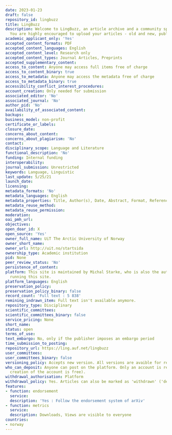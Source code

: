 ```yaml
---
date: 2023-01-23
draft: false
repository_id: lingbuzz
title: LingBuzz
description: Welcome to LingBuzz, an article archive and a community space for Linguistics.
  You are highly encouraged to upload your articles - old and new, published or not.
academic_applicant_only: 'Yes'
accepted_content_formats: PDF
accepted_content_languages: English
accepted_content_level: Research only
accepted_content_types: Journal Articles, Preprints
accepted_supplementary_content:
access_to_content: Anyone may access full items free of charge
access_to_content_binary: true
access_to_metadata: Anyone may access the metadata free of charge
access_to_metadata_binary: true
accessibility_conflict_interest_procedures:
account_creation: Only needed for submission
associated_editor: 'No'
associated_journal: 'No'
author_pid: 'No'
availability_of_associated_content:
backups:
business_model: non-profit
certificate_or_labels:
closure_date:
concerns_about_content:
concerns_about_plagiarism: 'No'
contact:
disciplinary_scope: Language and Literature
functional_description: 'No'
funding: Internal funding
interoperability:
journal_submission: Unrestricted
keywords: Language, Linguistic
last_update: 5/25/21
launch_date:
licensing:
metadata_formats: 'No'
metadata_languages: English
metadata_properties: Title, Author(s), Date, Abstract, Format, Reference, keywords
metadata_reuse_method:
metadata_reuse_permission:
moderation:
oai_pmh_url:
objectives:
open_doar_id: X
open_source: 'Yes'
owner_full_name: UiT The Arctic University of Norway
owner_short_name:
owner_url: http://uit.no/startsida
ownership_type: Academic institution
pid: None
peer_review_status: 'No'
persistence_of_content:
platform: This site is maintained by Michal Starke, who is also the author the software
  running this site.
platform_languages: English
preservation_policy:
preservation_policy_binary: false
record_count: 'Full text : 5 838'
remining_indrawn_item: Full text isn't available anymore.
repository_type: Disciplinary
scientific_committees:
scientific_committees_binary: false
service_pricing: None
short_name:
status: open
terms_of_use:
text_embargo: No, only if the publisher imposes an embargo period
time_submission_to_posting:
repository_url: https://ling.auf.net/lingbuzz
user_committees:
user_committees_binary: false
versioning_policy: Accepts new version. All versions are avaible for readers.
who_can_deposit: Anyone can post on the platform. Only an account is required ( The
  creation of the account is free).
withdrawal_authorisation: Platform
withdrawal_policy: Yes. Articles can also be marked as 'withdrawn' ('deprecated').
features:
- function: endorsement
  service:
  description: 'Yes : Follow the endorsement system of arXiv'
- function: metrics
  service:
  description: Downloads, Views are visible to everyone
countries:
- norway
---
```



